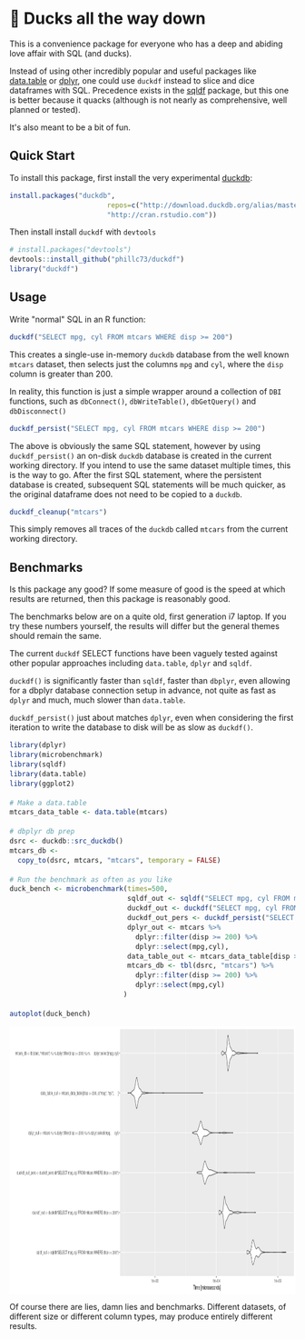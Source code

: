 🦆 Ducks all the way down
=======

This is a convenience package for everyone who has a deep and abiding love affair with SQL (and ducks).

Instead of using other incredibly popular and useful packages like [data.table](https://rdatatable.gitlab.io/data.table/) or [dplyr](https://dplyr.tidyverse.org/), one could use `duckdf` instead to slice and dice dataframes with SQL. Precedence exists in the [sqldf](https://github.com/ggrothendieck/sqldf) package, but this one is better because it quacks (although is not nearly as comprehensive, well planned or tested).

It's also meant to be a bit of fun.

## Quick Start

To install this package, first install the very experimental [duckdb](https://github.com/cwida/duckdb):

```r
install.packages("duckdb", 
                        repos=c("http://download.duckdb.org/alias/master/rstats/", 
                        "http://cran.rstudio.com"))
```

Then install install `duckdf` with `devtools`

```r
# install.packages("devtools")
devtools::install_github("phillc73/duckdf")
library("duckdf")
```

## Usage

Write "normal" SQL in an R function:

```r
duckdf("SELECT mpg, cyl FROM mtcars WHERE disp >= 200")
```

This creates a single-use in-memory `duckdb` database from the well known `mtcars` dataset, then selects just the columns `mpg` and `cyl`, where the `disp` column is greater than 200.

In reality, this function is just a simple wrapper around a collection of `DBI` functions, such as `dbConnect()`, `dbWriteTable()`, `dbGetQuery()` and `dbDisconnect()`

```r
duckdf_persist("SELECT mpg, cyl FROM mtcars WHERE disp >= 200")
```
The above is obviously the same SQL statement, however by using `duckdf_persist()` an on-disk `duckdb` database is created in the current working directory. If you intend to use the same dataset multiple times, this is the way to go. After the first SQL statement, where the persistent database is created, subsequent SQL statements will be much quicker, as the original dataframe does not need to be copied to a `duckdb`.

```r
duckdf_cleanup("mtcars")
```
This simply removes all traces of the `duckdb` called `mtcars` from the current working directory.

## Benchmarks

Is this package any good? If some measure of good is the speed at which results are returned, then this package is reasonably good.

The benchmarks below are on a quite old, first generation i7 laptop. If you try these numbers yourself, the results will differ but the general themes should remain the same.

The current `duckdf` SELECT functions have been vaguely tested against other popular approaches including `data.table`, `dplyr` and `sqldf`.

`duckdf()` is significantly faster than `sqldf`, faster than `dbplyr`, even allowing for a dbplyr database connection setup in advance, not quite as fast as `dplyr` and much, much slower than `data.table`.

`duckdf_persist()` just about matches `dplyr`, even when considering the first iteration to write the database to disk will be as slow as `duckdf()`.

```r
library(dplyr)
library(microbenchmark)
library(sqldf)
library(data.table)
library(ggplot2)

# Make a data.table
mtcars_data_table <- data.table(mtcars)

# dbplyr db prep
dsrc <- duckdb::src_duckdb()
mtcars_db <-
  copy_to(dsrc, mtcars, "mtcars", temporary = FALSE)

# Run the benchmark as often as you like
duck_bench <- microbenchmark(times=500,
                             sqldf_out <- sqldf("SELECT mpg, cyl FROM mtcars WHERE disp >= 200"),
                             duckdf_out <- duckdf("SELECT mpg, cyl FROM mtcars WHERE disp >= 200"),
                             duckdf_out_pers <- duckdf_persist("SELECT mpg, cyl FROM mtcars WHERE disp >= 200"),
                             dplyr_out <- mtcars %>%
                               dplyr::filter(disp >= 200) %>%
                               dplyr::select(mpg,cyl),
                             data_table_out <- mtcars_data_table[disp >= 200, c("mpg", "cyl"),],
                             mtcars_db <- tbl(dsrc, "mtcars") %>%
                               dplyr::filter(disp >= 200) %>%
                               dplyr::select(mpg,cyl)
                            )

autoplot(duck_bench)

```

<img align="center" src="duckdf_benchmarks.png" height="471">

Of course there are lies, damn lies and benchmarks. Different datasets, of different size or different column types, may produce entirely different results.

